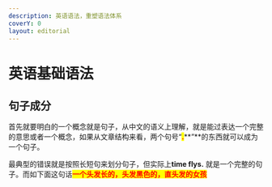 ```yaml
---
description: 英语语法，重塑语法体系
coverY: 0
layout: editorial
---
```


# 英语基础语法

## 句子成分

首先就要明白的一个概念就是句子，从中文的语义上理解，就是能过表达一个完整的意思或者一个概念，如果从文章结构来看，两个句号“<mark style="color:red;">**.**</mark>**”**的东西就可以成为一个句子。

最典型的错误就是按照长短句来划分句子，但实际上**time flys.** 就是一个完整的句子。而如下面这句话<mark style="color:red;">**一个头发长的，头发黑色的，直头发的女孩**</mark>&#x20;
